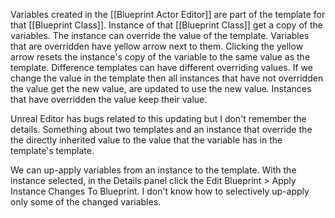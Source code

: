 Variables created in the [[Blueprint Actor Editor]] are part of the template for that [[Blueprint Class]].
Instance of that [[Blueprint Class]] get a copy of the variables.
The instance can override the value of the template.
Variables that are overridden have yellow arrow next to them.
Clicking the yellow arrow resets the instance's copy of the variable to the same value as the template.
Difference templates can have different overriding values.
If we change the value in the template then all instances that have not overridden the value get the new value, are updated to use the new value.
Instances that have overridden the value keep their value.

Unreal Editor has bugs related to this updating but I don't remember the details.
Something about two templates and an instance that override the the directly inherited value to the value that the variable has in the template's template.

We can up-apply variables from an instance to the template.
With the instance selected, in the Details panel click the Edit Blueprint > Apply Instance Changes To Blueprint.
I don't know how to selectively up-apply only some of the changed variables.
